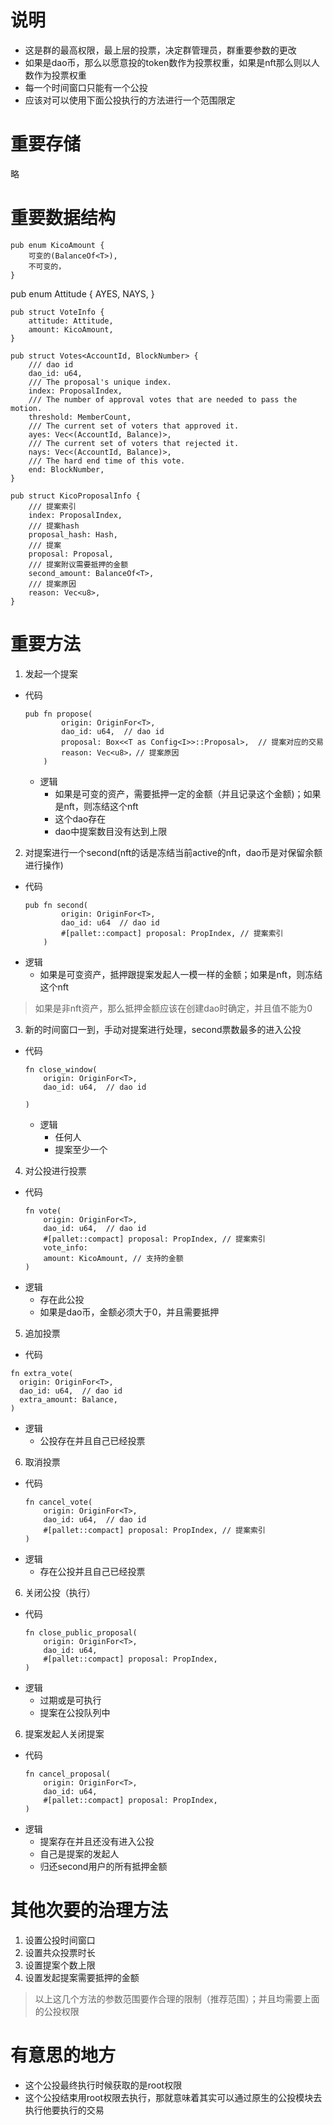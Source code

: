 # 说明
* 这是群的最高权限，最上层的投票，决定群管理员，群重要参数的更改
* 如果是dao币，那么以愿意投的token数作为投票权重，如果是nft那么则以人数作为投票权重
* 每一个时间窗口只能有一个公投
* 应该对可以使用下面公投执行的方法进行一个范围限定
# 重要存储
略
# 重要数据结构
```commandline
pub enum KicoAmount {
    可变的(BalanceOf<T>),
    不可变的，
}
```

pub enum Attitude {
  AYES,
  NAYS,
}
```commandline
pub struct VoteInfo {
    attitude: Attitude,
    amount: KicoAmount,
}
```
```commandline
pub struct Votes<AccountId, BlockNumber> {
    /// dao id
    dao_id: u64,
	/// The proposal's unique index.
	index: ProposalIndex,
	/// The number of approval votes that are needed to pass the motion.
	threshold: MemberCount,
	/// The current set of voters that approved it.
	ayes: Vec<(AccountId, Balance)>,
	/// The current set of voters that rejected it.
	nays: Vec<(AccountId, Balance)>,
	/// The hard end time of this vote.
	end: BlockNumber,
}
```
```commandline
pub struct KicoProposalInfo {
    /// 提案索引
    index: ProposalIndex,
    /// 提案hash
    proposal_hash: Hash,
    /// 提案
    proposal: Proposal,
    /// 提案附议需要抵押的金额
    second_amount: BalanceOf<T>,
    /// 提案原因
    reason: Vec<u8>,
}
```
# 重要方法
1. 发起一个提案
  * 代码
    ```commandline
    pub fn propose(
            origin: OriginFor<T>,
            dao_id: u64,  // dao id
            proposal: Box<<T as Config<I>>::Proposal>,  // 提案对应的交易
            reason: Vec<u8>，// 提案原因
        )
    ```
    * 逻辑
      * 如果是可变的资产，需要抵押一定的金额（并且记录这个金额)；如果是nft，则冻结这个nft
      * 这个dao存在
      * dao中提案数目没有达到上限

2. 对提案进行一个second(nft的话是冻结当前active的nft，dao币是对保留余额进行操作)
  * 代码
    ```commandline
    pub fn second(
            origin: OriginFor<T>,
            dao_id: u64  // dao id
            #[pallet::compact] proposal: PropIndex, // 提案索引
        )
    ```
  * 逻辑
    * 如果是可变资产，抵押跟提案发起人一模一样的金额；如果是nft，则冻结这个nft
  > 如果是非nft资产，那么抵押金额应该在创建dao时确定，并且值不能为0
3. 新的时间窗口一到，手动对提案进行处理，second票数最多的进入公投
  * 代码
    ```commandline
    fn close_window(
        origin: OriginFor<T>,
        dao_id: u64,  // dao id

    )
    ```
    * 逻辑
      * 任何人
      * 提案至少一个

4. 对公投进行投票
  * 代码
    ```commandline
    fn vote(
        origin: OriginFor<T>,
        dao_id: u64,  // dao id
        #[pallet::compact] proposal: PropIndex, // 提案索引
        vote_info:
        amount: KicoAmount, // 支持的金额
    )
    ```
  * 逻辑
    * 存在此公投
    * 如果是dao币，金额必须大于0，并且需要抵押
5. 追加投票
  * 代码
  ```
  fn extra_vote(
    origin: OriginFor<T>,
    dao_id: u64,  // dao id
    extra_amount: Balance,
  )

  ```
  * 逻辑
    * 公投存在并且自己已经投票

6. 取消投票
  * 代码
    ```commandline
    fn cancel_vote(
        origin: OriginFor<T>,
        dao_id: u64,  // dao id
        #[pallet::compact] proposal: PropIndex, // 提案索引
    )
    ```
  * 逻辑
    * 存在公投并且自己已经投票
6. 关闭公投（执行）
  * 代码
    ```commandline
    fn close_public_proposal(
        origin: OriginFor<T>,
        dao_id: u64,
        #[pallet::compact] proposal: PropIndex,
    )
    ```
  * 逻辑
    * 过期或是可执行
    * 提案在公投队列中
6. 提案发起人关闭提案
  * 代码
    ```commandline
    fn cancel_proposal(
        origin: OriginFor<T>,
        dao_id: u64,
        #[pallet::compact] proposal: PropIndex,
    )
    ```
  * 逻辑
    * 提案存在并且还没有进入公投
    * 自己是提案的发起人
    * 归还second用户的所有抵押金额
# 其他次要的治理方法
1. 设置公投时间窗口
2. 设置共众投票时长
3. 设置提案个数上限
4. 设置发起提案需要抵押的金额
> 以上这几个方法的参数范围要作合理的限制（推荐范围）；并且均需要上面的公投权限
# 有意思的地方
* 这个公投最终执行时候获取的是root权限
* 这个公投结束用root权限去执行，那就意味着其实可以通过原生的公投模块去执行他要执行的交易

